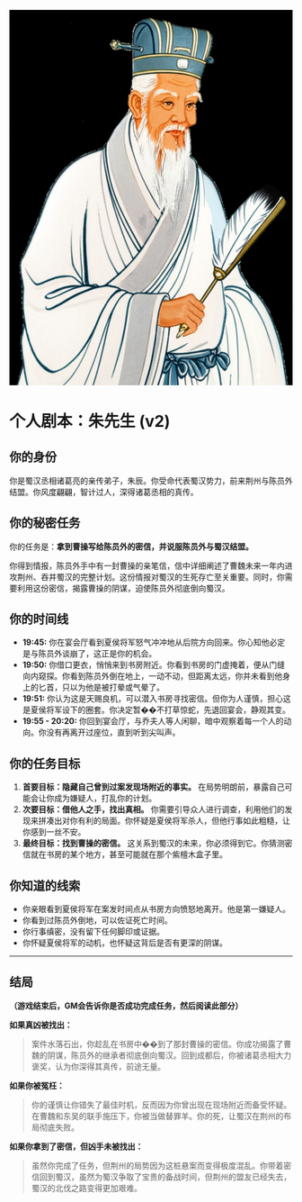 ![Scholar Zhu](./images/scholar_zhu.png)


# 个人剧本：朱先生 (v2)

## 你的身份

你是蜀汉丞相诸葛亮的亲传弟子，朱辰。你受命代表蜀汉势力，前来荆州与陈员外结盟。你风度翩翩，智计过人，深得诸葛丞相的真传。

## 你的秘密任务

你的任务是：**拿到曹操写给陈员外的密信，并说服陈员外与蜀汉结盟。**

你得到情报，陈员外手中有一封曹操的亲笔信，信中详细阐述了曹魏未来一年内进攻荆州、吞并蜀汉的完整计划。这份情报对蜀汉的生死存亡至关重要。同时，你需要利用这份密信，揭露曹操的阴谋，迫使陈员外彻底倒向蜀汉。

## 你的时间线

*   **19:45:** 你在宴会厅看到夏侯将军怒气冲冲地从后院方向回来。你心知他必定是与陈员外谈崩了，这正是你的机会。
*   **19:50:** 你借口更衣，悄悄来到书房附近。你看到书房的门虚掩着，便从门缝向内窥探。你看到陈员外倒在地上，一动不动，但距离太远，你并未看到他身上的匕首，只以为他是被打晕或气晕了。
*   **19:51:** 你认为这是天赐良机，可以潜入书房寻找密信。但你为人谨慎，担心这是夏侯将军设下的圈套。你决定暂��不打草惊蛇，先退回宴会，静观其变。
*   **19:55 - 20:20:** 你回到宴会厅，与乔夫人等人闲聊，暗中观察着每一个人的动向。你没有再离开过座位，直到听到尖叫声。

## 你的任务目标

1.  **首要目标：隐藏自己曾到过案发现场附近的事实。** 在局势明朗前，暴露自己可能会让你成为嫌疑人，打乱你的计划。
2.  **次要目标：借他人之手，找出真相。** 你需要引导众人进行调查，利用他们的发现来拼凑出对你有利的局面。你怀疑是夏侯将军杀人，但他行事如此粗糙，让你感到一丝不安。
3.  **最终目标：找到曹操的密信。** 这关系到蜀汉的未来，你必须得到它。你猜测密信就在书房的某个地方，甚至可能就在那个紫檀木盒子里。

## 你知道的线索

*   你亲眼看到夏侯将军在案发时间点从书房方向愤怒地离开。他是第一嫌疑人。
*   你看到过陈员外倒地，可以佐证死亡时间。
*   你行事缜密，没有留下任何脚印或证据。
*   你怀疑夏侯将军的动机，也怀疑这背后是否有更深的阴谋。

---
## 结局

**（游戏结束后，GM会告诉你是否成功完成任务，然后阅读此部分）**

**如果真凶被找出：**
> 案件水落石出，你趁乱在书房中��到了那封曹操的密信。你成功揭露了曹魏的阴谋，陈员外的继承者彻底倒向蜀汉。回到成都后，你被诸葛丞相大力褒奖，认为你深得其真传，前途无量。

**如果你被冤枉：**
> 你的谨慎让你错失了最佳时机，反而因为你曾出现在现场附近而备受怀疑。在曹魏和东吴的联手施压下，你被当做替罪羊。你的死，让蜀汉在荆州的布局彻底失败。

**如果你拿到了密信，但凶手未被找出：**
> 虽然你完成了任务，但荆州的局势因为这桩悬案而变得极度混乱。你带着密信回到蜀汉，虽然为蜀汉争取了宝贵的备战时间，但荆州的盟友已经失去，蜀汉的北伐之路变得更加艰难。
